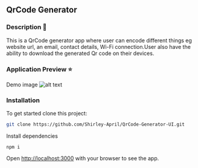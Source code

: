 
## QrCode Generator

### Description 🧾
This is a QrCode generator app where user can encode different things eg website url, an email, contact details, Wi-Fi connection.User also have the ability to download the generated Qr code on their devices.


### Application Preview ⭐
Demo image 
![alt text](https://github.com/[Shirley-April]/[QrCode-Generator-UI]/blob/[main]/public/image.png)

### Installation
To get started clone this project: 

```bash
git clone https://github.com/Shirley-April/QrCode-Generator-UI.git
```

Install dependencies

```
npm i
```

Open [http://localhost:3000](http://localhost:3000) with your browser to see the app.

